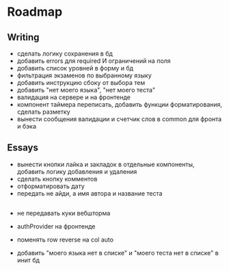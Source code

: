 # Roadmap

## Writing

- сделать логику сохранения в бд
- добавить errors для required И ограничений на поля
- добавить список уровней в форму и бд
- фильтрация экзаменов по выбранному языку
- добавить инструкцию сбоку от выбора тем
- добавить "нет моего языка", "нет моего теста"
- валидация на сервере и на фронтенде
- компонент таймера переписать, добавить функции форматирования, сделать разметку
- вынести сообщения валидации и счетчик слов в common для фронта и бэка

## Essays

- вынести кнопки лайка и закладок в отдельные компоненты, добавить логику добавления и удаления
- сделать кнопку комментов
- отформатировать дату
- передать не айди, а имя автора и название теста

##

- не передавать куки вебшторма
- authProvider на фронтенде

- поменять row reverse на col auto

- добавить "моего языка нет в списке" и "моего теста нет в списке" в инит бд
